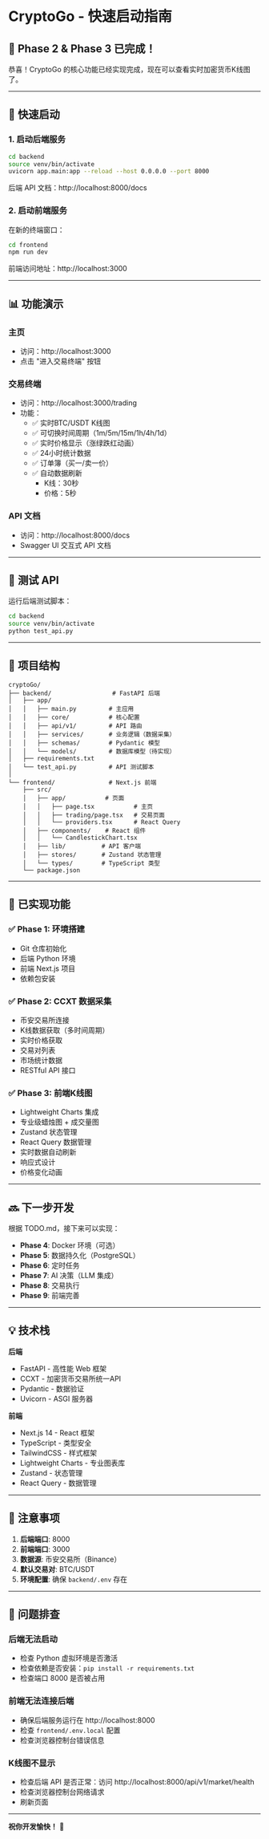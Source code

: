 # CryptoGo - 快速启动指南

## 🎉 Phase 2 & Phase 3 已完成！

恭喜！CryptoGo 的核心功能已经实现完成，现在可以查看实时加密货币K线图了。

---

## 🚀 快速启动

### 1. 启动后端服务

```bash
cd backend
source venv/bin/activate
uvicorn app.main:app --reload --host 0.0.0.0 --port 8000
```

后端 API 文档：http://localhost:8000/docs

### 2. 启动前端服务

在新的终端窗口：

```bash
cd frontend
npm run dev
```

前端访问地址：http://localhost:3000

---

## 📊 功能演示

### 主页
- 访问：http://localhost:3000
- 点击 "进入交易终端" 按钮

### 交易终端
- 访问：http://localhost:3000/trading
- 功能：
  - ✅ 实时BTC/USDT K线图
  - ✅ 可切换时间周期（1m/5m/15m/1h/4h/1d）
  - ✅ 实时价格显示（涨绿跌红动画）
  - ✅ 24小时统计数据
  - ✅ 订单簿（买一/卖一价）
  - ✅ 自动数据刷新
    - K线：30秒
    - 价格：5秒

### API 文档
- 访问：http://localhost:8000/docs
- Swagger UI 交互式 API 文档

---

## 🧪 测试 API

运行后端测试脚本：

```bash
cd backend
source venv/bin/activate
python test_api.py
```

---

## 📁 项目结构

```
cryptoGo/
├── backend/                 # FastAPI 后端
│   ├── app/
│   │   ├── main.py         # 主应用
│   │   ├── core/           # 核心配置
│   │   ├── api/v1/         # API 路由
│   │   ├── services/       # 业务逻辑（数据采集）
│   │   ├── schemas/        # Pydantic 模型
│   │   └── models/         # 数据库模型（待实现）
│   ├── requirements.txt
│   └── test_api.py         # API 测试脚本
│
└── frontend/               # Next.js 前端
    ├── src/
    │   ├── app/           # 页面
    │   │   ├── page.tsx           # 主页
    │   │   ├── trading/page.tsx   # 交易页面
    │   │   └── providers.tsx      # React Query
    │   ├── components/    # React 组件
    │   │   └── CandlestickChart.tsx
    │   ├── lib/          # API 客户端
    │   ├── stores/       # Zustand 状态管理
    │   └── types/        # TypeScript 类型
    └── package.json
```

---

## 🎯 已实现功能

### ✅ Phase 1: 环境搭建
- Git 仓库初始化
- 后端 Python 环境
- 前端 Next.js 项目
- 依赖包安装

### ✅ Phase 2: CCXT 数据采集
- 币安交易所连接
- K线数据获取（多时间周期）
- 实时价格获取
- 交易对列表
- 市场统计数据
- RESTful API 接口

### ✅ Phase 3: 前端K线图
- Lightweight Charts 集成
- 专业级蜡烛图 + 成交量图
- Zustand 状态管理
- React Query 数据管理
- 实时数据自动刷新
- 响应式设计
- 价格变化动画

---

## 🔜 下一步开发

根据 TODO.md，接下来可以实现：

- **Phase 4**: Docker 环境（可选）
- **Phase 5**: 数据持久化（PostgreSQL）
- **Phase 6**: 定时任务
- **Phase 7**: AI 决策（LLM 集成）
- **Phase 8**: 交易执行
- **Phase 9**: 前端完善

---

## 💡 技术栈

**后端**
- FastAPI - 高性能 Web 框架
- CCXT - 加密货币交易所统一API
- Pydantic - 数据验证
- Uvicorn - ASGI 服务器

**前端**
- Next.js 14 - React 框架
- TypeScript - 类型安全
- TailwindCSS - 样式框架
- Lightweight Charts - 专业图表库
- Zustand - 状态管理
- React Query - 数据管理

---

## 📝 注意事项

1. **后端端口**: 8000
2. **前端端口**: 3000
3. **数据源**: 币安交易所（Binance）
4. **默认交易对**: BTC/USDT
5. **环境配置**: 确保 `backend/.env` 存在

---

## 🐛 问题排查

### 后端无法启动
- 检查 Python 虚拟环境是否激活
- 检查依赖是否安装：`pip install -r requirements.txt`
- 检查端口 8000 是否被占用

### 前端无法连接后端
- 确保后端服务运行在 http://localhost:8000
- 检查 `frontend/.env.local` 配置
- 检查浏览器控制台错误信息

### K线图不显示
- 检查后端 API 是否正常：访问 http://localhost:8000/api/v1/market/health
- 检查浏览器控制台网络请求
- 刷新页面

---

**祝你开发愉快！** 🚀

